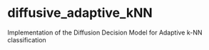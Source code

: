 # diffusive_adaptive_kNN
Implementation of the Diffusion Decision Model for Adaptive k-NN classification
